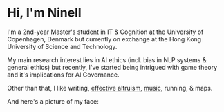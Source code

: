 # Hi, I'm Ninell

I'm a 2nd-year Master's student in IT & Cognition at the University of Copenhagen, Denmark but currently on exchange at the Hong Kong University of Science and Technology.

My main research interest lies in AI ethics (incl. bias in NLP systems & general ethics) but recently, I've started being intrigued with game theory and it's implications for AI Governance.

Other than that, I like writing, [effective altruism](https://www.effectivealtruism.org/), [music](https://open.spotify.com/user/nellsn?si=4087744fb08f4509), running, & maps.

And here's a picture of my face:

